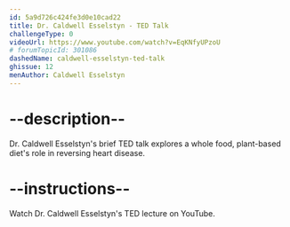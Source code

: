```yaml
---
id: 5a9d726c424fe3d0e10cad22
title: Dr. Caldwell Esselstyn - TED Talk
challengeType: 0
videoUrl: https://www.youtube.com/watch?v=EqKNfyUPzoU
# forumTopicId: 301086
dashedName: caldwell-esselstyn-ted-talk
ghissue: 12
menAuthor: Caldwell Esselstyn
---
```


# --description--

Dr. Caldwell Esselstyn's brief TED talk explores a whole food, plant-based diet's role in reversing heart disease.


# --instructions--

Watch Dr. Caldwell Esselstyn's TED lecture on YouTube.



